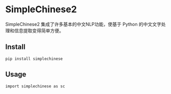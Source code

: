 # SimpleChinese2

SimpleChinese2 集成了许多基本的中文NLP功能，使基于 Python 的中文文字处理和信息提取变得简单方便。

## Install

```
pip install simplechinese
```

## Usage

```
import simplechinese as sc
```
